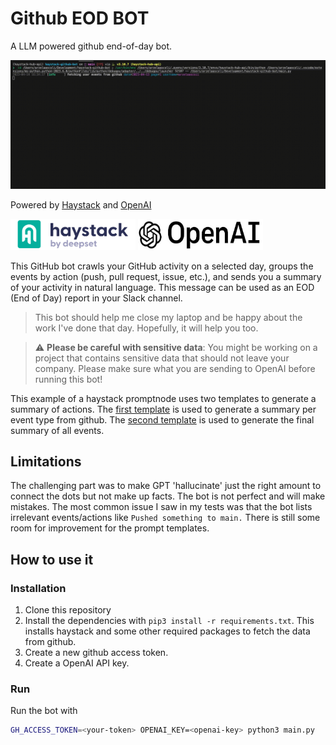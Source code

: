 # Github EOD BOT 
A LLM powered github end-of-day bot.

<img src="img/combined.gif" width="800">

Powered by [Haystack](https://haystack.deepset.ai/) and [OpenAI](https://openai.com/)

<p float="left">
  <img src="img/haystack.png" height="50" width="200"/>
  <img src="img/openai.jpeg" height="50"width="200" /> 
</p>

This GitHub bot crawls your GitHub activity on a selected day, groups the events by action (push, pull request, issue, etc.), and sends you a summary of your activity in natural language. This message can be used as an EOD (End of Day) report in your Slack channel.

> This bot should help me close my laptop and be happy about the work I've done that day. Hopefully, it will help you too.


> :warning: **Please be careful with sensitive data**: You might be working on a project that contains sensitive data that should not leave your company. Please make sure what you are sending to OpenAI before running this bot!

This example of a haystack promptnode uses two templates to generate a summary of actions. The [first template](/prompts/events.txt) is used to generate a summary per event type from github. The [second template](/prompts/summary.txt) is used to generate the final summary of all events.


## Limitations
The challenging part was to make GPT 'hallucinate' just the right amount to connect the dots but not make up facts. The bot is not perfect and will make mistakes. The most common issue I saw in my tests was that the bot lists irrelevant events/actions like `Pushed something to main.` There is still some room for improvement for the prompt templates.
## How to use it
### Installation 
1. Clone this repository
2. Install the dependencies with `pip3 install -r requirements.txt`. This installs haystack and some other required packages to fetch the data from github.
3. Create a new github access token.
4. Create a OpenAI API key.

### Run 
Run the bot with 
```sh 
GH_ACCESS_TOKEN=<your-token> OPENAI_KEY=<openai-key> python3 main.py
```






